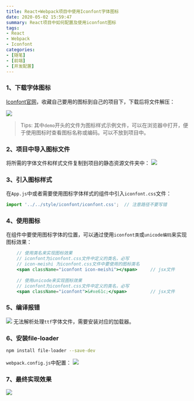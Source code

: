 ```yaml
---
title: React+Webpack项目中使用Iconfont字体图标
date: 2020-05-02 15:59:47
summary: React项目中如何配置及使用iconfont图标
tags:
- React
- Webpack
- Iconfont
categories:
- [随笔]
- [前端]
- [开发配置]
---
```


### 1、下载字体图标
[Iconfont官网](https://www.iconfont.cn/ 'Iconfont')，收藏自己要用的图标到自己的项目下，下载后将文件解压：

![](https://cdn.jsdelivr.net/gh/Snail-Lu/imageGalleries/gh-pages/2021-10/iconfont/1610029-20200502154112751-1052215406.png)
> Tips: 其中`demo`开头的文件为图标样式示例文件，可以在浏览器中打开，便于使用图标时查看图标名称或编码。可以不放到项目中。

### 2、项目中导入图标文件
将所需的字体文件和样式文件复制到项目的静态资源文件夹中：
![](https://cdn.jsdelivr.net/gh/Snail-Lu/imageGalleries/gh-pages/2021-10/iconfont/1610029-20200502154129525-228099742.png)

### 3、引入图标样式
在`App.js`中或者需要使用图标字体样式的组件中引入`iconfont.css`文件：
``` jsx
import '../../style/iconfont/iconfont.css';  // 注意路径不要写错
```

### 4、使用图标
在组件中要使用图标字体的位置，可以通过使用`iconfont类`或`unicode编码`来实现图标效果：  
``` jsx
    // 使用类名来实现图标效果
    // iconfont为iconfont.css文件中定义的类名，必写
    // icon-meishi 为iconfont.css文件中要使用的图标类名
    <span className="iconfont icon-meishi"></span>     // jsx文件
    
    // 使用unicode来实现图标效果
    // iconfont为iconfont.css文件中定义的类名，必写
    <span className="iconfont">&#xe61c;</span>         // jsx文件    
```
### 5、编译报错
![](https://cdn.jsdelivr.net/gh/Snail-Lu/imageGalleries/gh-pages/2021-10/iconfont/1610029-20200502154207285-1011437676.png)
无法解析处理`ttf`字体文件，需要安装对应的加载器。

### 6、安装file-loader
``` bash
npm install file-loader --save-dev
```

`webpack.config.js`中配置：
![](https://cdn.jsdelivr.net/gh/Snail-Lu/imageGalleries/gh-pages/2021-10/iconfont/1610029-20200502154224797-637029206.png)


### 7、最终实现效果
![](https://cdn.jsdelivr.net/gh/Snail-Lu/imageGalleries/gh-pages/2021-10/iconfont/1610029-20200502154249813-892010816.png)
